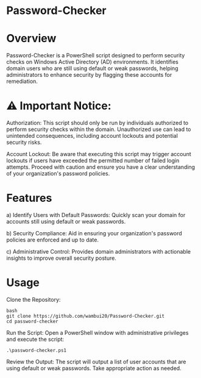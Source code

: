 # Password-Checker
# Overview

Password-Checker is a PowerShell script designed to perform security checks on Windows Active Directory (AD) environments. It identifies domain users who are still using default or weak passwords, helping administrators to enhance security by flagging these accounts for remediation.

# ⚠️ Important Notice:

Authorization: This script should only be run by individuals authorized to perform security checks within the domain. Unauthorized use can lead to unintended consequences, including account lockouts and potential security risks.

Account Lockout: Be aware that executing this script may trigger account lockouts if users have exceeded the permitted number of failed login attempts. Proceed with caution and ensure you have a clear understanding of your organization's password policies.

# Features

a) Identify Users with Default Passwords: Quickly scan your domain for accounts still using default or weak passwords.

b) Security Compliance: Aid in ensuring your organization's password policies are enforced and up to date.

c) Administrative Control: Provides domain administrators with actionable insights to improve overall security posture.

# Usage

Clone the Repository:

    bash
    git clone https://github.com/wambui20/Password-Checker.git
    cd password-checker

Run the Script:
Open a PowerShell window with administrative privileges and execute the script:

    .\password-checker.ps1

    
Review the Output:
The script will output a list of user accounts that are using default or weak passwords. Take appropriate action as needed.
